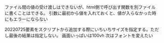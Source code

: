 ファイル間の値の受け渡しはできないが、html側で呼び出す関数を別ファイルに書くことはできる。
引数に最初から値を入れておくと、値が入らなかった時にもエラーにならない

20220725要素をスクリプトから追加する際にいちいちサイズを指定する。ただし最後の結果は指定しない。
画面いっぱいは100vh
次はフォントを変えたい